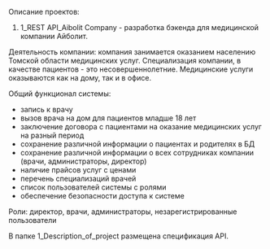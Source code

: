 Описание проектов:

1. 1_REST API_Aibolit Company - разработка бэкенда для медицинской компании Айболит.

Деятельность компании: компания занимается оказанием населению Томской области медицинских услуг. Специализация компании, в качестве пациентов - это несовершеннолетние. Медицинские услуги оказываются как на дому, так и в офисе.

Общий функционал системы:
- запись к врачу 
- вызов врача на дом для пациентов младше 18 лет
- заключение договора с пациентами на оказание медицинских услуг на разный период
- сохранение различной информации о пациентах и родителях в БД
- сохранение различной информации о всех сотрудниках компании (врачи, администраторы, директор)
- наличие прайсов услуг с ценами
- перечень специализаций врачей
- список пользователей системы с ролями
- обеспечение безопасности доступа к системе

Роли: директор, врачи, администраторы, незарегистрированные пользователи

 
В папке 1_Description_of_project размещена спецификация API.
